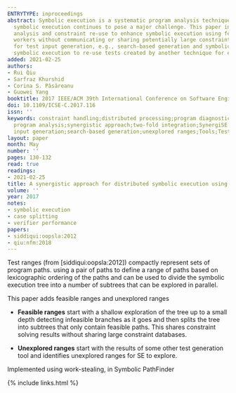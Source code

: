 ```yaml
---
ENTRYTYPE: inproceedings
abstract: Symbolic execution is a systematic program analysis technique that has received a lot of attention in the research community. However, scaling
  symbolic execution continues to pose a major challenge. This paper introduces Synergise, a novel two-fold integration approach. One, it integrates distributed
  analysis and constraint re-use to enhance symbolic execution using feasible ranges, which allow sharing of constraint solving results among different
  workers without communicating or sharing potentially large constraint databases (as required traditionally). Two, it integrates complementary techniques
  for test input generation, e.g., search-based generation and symbolic execution, for creating higher quality tests using unexplored ranges, which allows
  symbolic execution to re-use tests created by another technique for effective distribution of exploration of previously unexplored paths.
added: 2021-02-25
authors:
- Rui Qiu
- Sarfraz Khurshid
- Corina S. Păsăreanu
- Guowei Yang
booktitle: 2017 IEEE/ACM 39th International Conference on Software Engineering Companion (ICSE-C)
doi: 10.1109/ICSE-C.2017.116
issn: ''
keywords: constraint handling;distributed processing;program diagnostics;program testing;software reusability;distributed symbolic execution;test ranges;systematic
  program analysis;synergistic approach;two-fold integration;SynergiSE approach;distributed analysis;constraint reuse;feasible ranges;constraint databases;test
  input generation;search-based generation;unexplored ranges;Tools;Testing;Standards;Databases;Java;Software engineering;Systematics
layout: paper
month: May
number: ''
pages: 130-132
read: true
readings:
- 2021-02-25
title: A synergistic approach for distributed symbolic execution using test ranges
volume: ''
year: 2017
notes:
- symbolic execution
- case splitting
- verifier performance
papers:
- siddiqui:oopsla:2012
- qiu:nfm:2018
---
```


Test ranges (from [siddiqui:oopsla:2012]) compactly represent sets of program paths.
using a pair of paths to define a range of paths
based on lexicographic ordering of the paths and can be used to divide the symbolic
execution tree into a number of subtrees that can be explored in parallel.

This paper adds feasible ranges and unexplored ranges

- **Feasible ranges** start with a shallow exploration of the tree up to a small depth
  detecting infeasible branches as it goes
  and then splits the tree into subtrees that only contain feasible paths.
  This shares constraint solving results without sharing large constraint databases.

- **Unexplored ranges** start with the results of some other test generation tool
  and identifies unexplored ranges for SE to explore.

Implemented using work-stealing, in Symbolic PathFinder



{% include links.html %}
